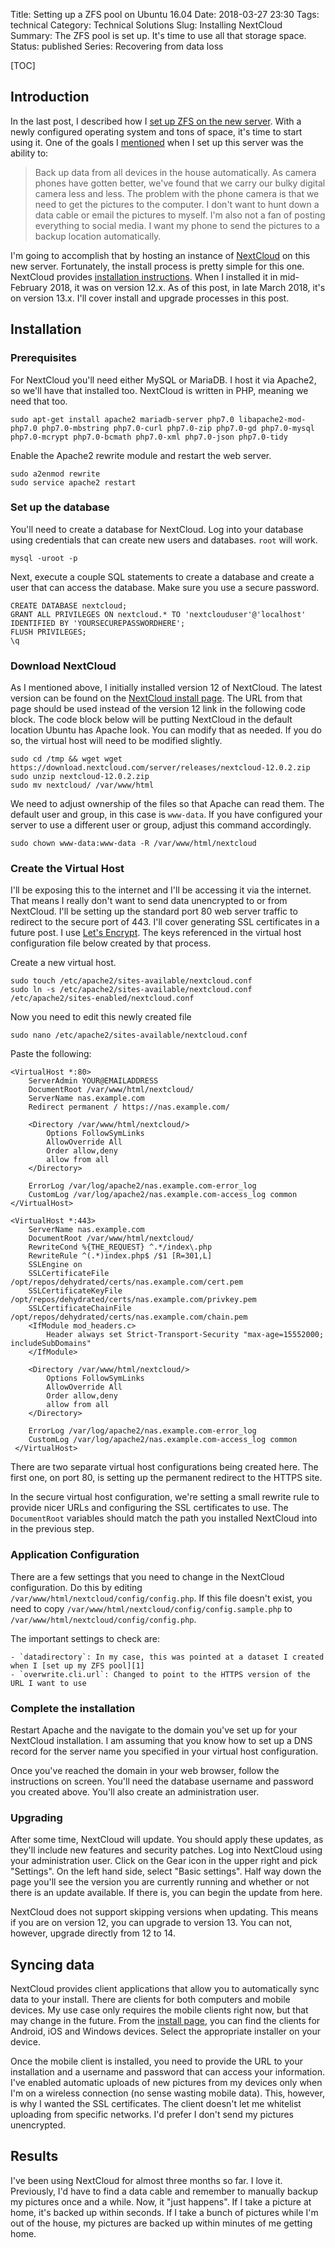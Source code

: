 Title: Setting up a ZFS pool on Ubuntu 16.04
Date: 2018-03-27 23:30
Tags: technical
Category: Technical Solutions
Slug: Installing NextCloud
Summary: The ZFS pool is set up. It's time to use all that storage space.
Status: published
Series: Recovering from data loss

[TOC]

## Introduction

In the last post, I described how I [set up ZFS on the new server][1]. With a newly configured operating system and tons of space, it's time to start using it. One of the goals
I [mentioned][2] when I set up this server was the ability to: 

> Back up data from all devices in the house automatically. As camera phones have gotten better, we've found that we carry our bulky digital camera less and less. The problem
 with the phone camera is that we need to get the pictures to the computer. I don't want to hunt down a data cable or email the pictures to myself. I'm also not a fan of 
 posting everything to social media. I want my phone to send the pictures to a backup location automatically.
 
I'm going to accomplish that by hosting an instance of [NextCloud][3] on this new server. Fortunately, the install process is pretty simple for this one. NextCloud provides 
[installation instructions][4]. When I installed it in mid-February 2018, it was on version 12.x. As of this post, in late March 2018, it's on version 13.x. I'll cover install
and upgrade processes in this post.

## Installation

### Prerequisites 

For NextCloud you'll need either MySQL or MariaDB. I host it via Apache2, so we'll have that installed too. NextCloud is written in PHP, meaning we need that too.

    sudo apt-get install apache2 mariadb-server php7.0 libapache2-mod-php7.0 php7.0-mbstring php7.0-curl php7.0-zip php7.0-gd php7.0-mysql php7.0-mcrypt php7.0-bcmath php7.0-xml php7.0-json php7.0-tidy
	
Enable the Apache2 rewrite module and restart the web server.

    sudo a2enmod rewrite
	sudo service apache2 restart
	
### Set up the database

You'll need to create a database for NextCloud. Log into your database using credentials that can create new users and databases. `root` will work.

    mysql -uroot -p
	
Next, execute a couple SQL statements to create a database and create a user that can access the database. Make sure you use a secure password.

    CREATE DATABASE nextcloud;
	GRANT ALL PRIVILEGES ON nextcloud.* TO 'nextclouduser'@'localhost' IDENTIFIED BY 'YOURSECUREPASSWORDHERE';
	FLUSH PRIVILEGES;
	\q
	
### Download NextCloud

As I mentioned above, I initially installed version 12 of NextCloud. The latest version can be found on the [NextCloud install page][4]. The URL from that page should be
used instead of the version 12 link in the following code block. The code block below will be putting NextCloud in the default location Ubuntu has Apache look. You can modify
that as needed. If you do so, the virtual host will need to be modified slightly.

    sudo cd /tmp && wget wget https://download.nextcloud.com/server/releases/nextcloud-12.0.2.zip
	sudo unzip nextcloud-12.0.2.zip
	sudo mv nextcloud/ /var/www/html
	
We need to adjust ownership of the files so that Apache can read them. The default user and group, in this case is `www-data`. If you have configured your server to use a 
different user or group, adjust this command accordingly.

    sudo chown www-data:www-data -R /var/www/html/nextcloud
	
### Create the Virtual Host

I'll be exposing this to the internet and I'll be accessing it via the internet. That means I really don't want to send data unencrypted to or from NextCloud. I'll be setting
up the standard port 80 web server traffic to redirect to the secure port of 443. I'll cover generating SSL certificates in a future post. I use [Let's Encrypt][5]. The keys 
referenced in the virtual host configuration file below created by that process.

Create a new virtual host.

    sudo touch /etc/apache2/sites-available/nextcloud.conf
	sudo ln -s /etc/apache2/sites-available/nextcloud.conf /etc/apache2/sites-enabled/nextcloud.conf 
	
Now you need to edit this newly created file 

	sudo nano /etc/apache2/sites-available/nextcloud.conf 
	
Paste the following:

	<VirtualHost *:80>
		ServerAdmin YOUR@EMAILADDRESS
		DocumentRoot /var/www/html/nextcloud/
		ServerName nas.example.com
		Redirect permanent / https://nas.example.com/

		<Directory /var/www/html/nextcloud/>
			Options FollowSymLinks
			AllowOverride All
			Order allow,deny
			allow from all
		</Directory>

		ErrorLog /var/log/apache2/nas.example.com-error_log
		CustomLog /var/log/apache2/nas.example.com-access_log common
	</VirtualHost>

	<VirtualHost *:443>
		ServerName nas.example.com
		DocumentRoot /var/www/html/nextcloud/
		RewriteCond %{THE_REQUEST} ^.*/index\.php
		RewriteRule ^(.*)index.php$ /$1 [R=301,L]
		SSLEngine on
		SSLCertificateFile /opt/repos/dehydrated/certs/nas.example.com/cert.pem
		SSLCertificateKeyFile /opt/repos/dehydrated/certs/nas.example.com/privkey.pem
		SSLCertificateChainFile /opt/repos/dehydrated/certs/nas.example.com/chain.pem
		<IfModule mod_headers.c>
			Header always set Strict-Transport-Security "max-age=15552000; includeSubDomains"
		</IfModule>

		<Directory /var/www/html/nextcloud/>
			Options FollowSymLinks
			AllowOverride All
			Order allow,deny
			allow from all
		</Directory>

		ErrorLog /var/log/apache2/nas.example.com-error_log
		CustomLog /var/log/apache2/nas.example.com-access_log common
	 </VirtualHost>
	 
There are two separate virtual host configurations being created here. The first one, on port 80, is setting up the permanent redirect to the HTTPS site. 

In the secure virtual host configuration, we're setting a small rewrite rule to provide nicer URLs and configuring the SSL certificates to use. The `DocumentRoot` variables
should match the path you installed NextCloud into in the previous step.

### Application Configuration

There are a few settings that you need to change in the NextCloud configuration. Do this by editing `/var/www/html/nextcloud/config/config.php`. If this file doesn't exist, 
you need to copy `/var/www/html/nextcloud/config/config.sample.php` to `/var/www/html/nextcloud/config/config.php`.

The important settings to check are:

    - `datadirectory`: In my case, this was pointed at a dataset I created when I [set up my ZFS pool][1]
	- `overwrite.cli.url`: Changed to point to the HTTPS version of the URL I want to use

### Complete the installation

Restart Apache and the navigate to the domain you've set up for your NextCloud installation. I am assuming that you know how to set up a DNS record for the server name
you specified in your virtual host configuration.

Once you've reached the domain in your web browser, follow the instructions on screen. You'll need the database username and password you created above. You'll also create an
administration user. 

### Upgrading

After some time, NextCloud will update. You should apply these updates, as they'll include new features and security patches. Log into NextCloud using your administration user.
Click on the Gear icon in the upper right and pick "Settings". On the left hand side, select "Basic settings". Half way down the page you'll see the version you are currently
running and whether or not there is an update available. If there is, you can begin the update from here.

NextCloud does not support skipping versions when updating. This means if you are on version 12, you can upgrade to version 13. You can not, however, upgrade directly from 12 to 14. 

## Syncing data

NextCloud provides client applications that allow you to automatically sync data to your install. There are clients for both computers and mobile devices. My use case only
requires the mobile clients right now, but that may change in the future. From the [install page][4], you can find the clients for Android, iOS and Windows devices. Select
the appropriate installer on your device.

Once the mobile client is installed, you need to provide the URL to your installation and a username and password that can access your information. I've enabled automatic
uploads of new pictures from my devices only when I'm on a wireless connection (no sense wasting mobile data). This, however, is why I wanted the SSL certificates. The client
doesn't let me whitelist uploading from specific networks. I'd prefer I don't send my pictures unencrypted.

## Results

I've been using NextCloud for almost three months so far. I love it. Previously, I'd have to find a data cable and remember to manually backup my pictures once and a while. Now,
it "just happens". If I take a picture at home, it's backed up within seconds. If I take a bunch of pictures while I'm out of the house, my pictures are backed up within 
minutes of me getting home. 
	

	
 [1]: {filename}2018_02_15_setting_up_zfs_on_ubuntu.md
 [2]: {filename}2018_02_12_a_new_server_for_the_house.md
 [3]: https://nextcloud.com/
 [4]: https://nextcloud.com/install/
 [5]: https://letsencrypt.org/
 